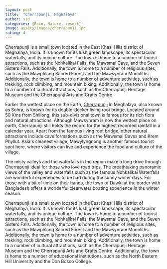 ```yaml
---
layout: post
title:  "Cherrapunji, Meghalaya"
author: sid
categories: [Rain, Nature, resort]
image: assets/images/cherrapunji.jpg
rating: 4
---
```

Cherrapunji is a small town located in the East Khasi Hills district of Meghalaya, India. It is known for its lush green landscape, its spectacular waterfalls, and its unique culture. The town is home to a number of tourist attractions, such as the Nohkalikai Falls, the Mawsmai Cave, and the Seven Sisters Falls. Additionally, the town is home to a number of religious sites, such as the Mawphlang Sacred Forest and the Mawsynram Monoliths. Additionally, the town is home to a number of adventure activities, such as trekking, rock climbing, and mountain biking. Additionally, the town is home to a number of cultural attractions, such as the Cherrapunji Heritage Museum and the Cherrapunji Arts and Crafts Centre.

Earlier the wettest place on the Earth, [Cherrapunji](https://www.justwravel.com/package/Backpackers-trip-to-Meghalaya) in Meghalaya, also known as Sohra, is known for its double-decker living root bridge. Located around 50 Kms from Shillong, this sub-divisional town is famous for its rich flora and natural attractions. Although Mawsynram is now the wettest place on earth, Cherrapunji still holds the record for the highest recorded rainfall in a calendar year. Apart from the famous living root bridge, other natural attractions include cave formations such as the Mawsmai Caves and Krem Phyllut. Asia's cleanest village, Mawylyngnong is another famous tourist spot here, where visitors can live and experience the food and culture of the village.

The misty valleys and the waterfalls in the region make a long drive through Cherrapunji ideal for those who love road trips. The breathtaking panoramic views of the valley and waterfalls such as the famous Nohkalikai Waterfalls are wonderful experiences to be had during the sunny winter days. For those with a bit of time on their hands, the town of Dawki at the border with Bangladesh offers a wonderful clearwater boating experience in the winter season.

Cherrapunji is a small town located in the East Khasi Hills district of Meghalaya, India. It is known for its lush green landscape, its spectacular waterfalls, and its unique culture. The town is home to a number of tourist attractions, such as the Nohkalikai Falls, the Mawsmai Cave, and the Seven Sisters Falls. Additionally, the town is home to a number of religious sites, such as the Mawphlang Sacred Forest and the Mawsynram Monoliths. Additionally, the town is home to a number of adventure activities, such as trekking, rock climbing, and mountain biking. Additionally, the town is home to a number of cultural attractions, such as the Cherrapunji Heritage Museum and the Cherrapunji Arts and Crafts Centre. Additionally, the town is home to a number of educational institutions, such as the North Eastern Hill University and the Don Bosco College.


<div class="pa-carousel-widget" style="width:100%; height:480px; display:none;"
  data-link="https://www.justwravel.com/package/Backpackers-trip-to-Meghalaya"
  data-title="Cherrapunji, Meghalaya"
  data-description="Rain, Nature, resort"
  data-delay="3">
  <object data="https://lh3.googleusercontent.com/rj4iG2ySgREO8O0GeIqt9LtEBxUjnB0QL4Fy7TxMAY70TosD7EwZzfFQILS6i4lpDYDCWEbQGyH949vXe2BCqzhScBl0h4dV2_lRfdVtudaXJ_FXdvs-1wLHuAuk-6nEqpL_b4-065M=w1920-h1080"></object>
  <object data="https://lh3.googleusercontent.com/HvVThBkF9-JXw-li8hJtk-t71dBhEWDbenNT0f8V2UjkzGJsRDyaU-R0TymLWTuVFE-tr4b_cZQGjAoq0OQfQfRerjtYG8_Swdo6gA9ysU9tv-gaJzzu0T5Hxqin9ceUs6_2ph10124=w1920-h1080"></object>
  <object data="https://lh3.googleusercontent.com/7uvNXM2KdLv9tL4TnOociS04OxdK3sxBH4V7_PxYHaGkozN72QD-bCqsJALQ0h5f6z85I-cXbi-1uA5amwTpWF-N9TntUiZSiwbNgWVoRwTE8kblPqi-1nutKm8EmZKTNuF8-6fuESM=w1920-h1080"></object>
  <object data="https://lh3.googleusercontent.com/LixgZ0R5kLot9mHZCJIDU-F2eVen3SMOVTLx40aOjEqs0uAxuufWSEPsxI2FW53i8O60K0OY6iQhmLdWeWEK45g2AiG_pFJxjg0WJa9j8dO22-ja43g7Axa9buYWofMAgdEHA-9I6Us=w1920-h1080"></object>
  <object data="https://lh3.googleusercontent.com/a2a0Ny97Z-bg2N3mABTMA2qIbHr1-eHVO6JRW6XjsJqkwLZTFlp8dvAfYq85KDdBVEh6bupgwHasT4vBLCMM_P40d06TeYcePGmkzGuWrzDqui6WXW9AyRiIxkZZhqmfF5LHKrOxgjE=w1920-h1080"></object>
  <object data="https://lh3.googleusercontent.com/Tbvaq__1F8ViLa7fNXOdYQu5i6kD8y16S0ihsPa_4nUYmZdTghUl5XbRtrTqyEtclZI3Tppik5y9u5fxviiiLeDf1dGhTLr0ohidr3qqn2buW8zaopU7WF_4rQ4tfrl09j0KR24Dx70=w1920-h1080"></object>
  <object data="https://lh3.googleusercontent.com/tdXYLfKpfkeQgNQgmKl4J-jm0nImBkiU9ROYpk92Pm0X2jg7M-5EPg-04HMsIvthKW3elSF3Gln34aI6cRxPbu5urkGawrFi5M-jsEvcobEqF7Akvy_7J2pUE2ik-lmXglnKW8iWN3Y=w1920-h1080"></object>
  <object data="https://lh3.googleusercontent.com/FF6xbS_gxNW-xUlQLSZI5bzE-a6EplpqbSHL8gs5vXpq__Bv3dIZYU3IVN6LCzlHn85RmSZk_BhQPlq5r3BaXO-omPH2buWXCSfDBmShuNxKJF0yGbbcQdGzqEm5l0-Uc7bKB7rSE2Q=w1920-h1080"></object>
  <object data="https://lh3.googleusercontent.com/d3XwumChJNDmWx-vDA0r7Wls7saD4JTHxCG9_sjPrPy76yusQNc2WSsDMDdeT-MMS-GwUSOsAoHcFHuu_VPam89CHHM8dW57RwbJrvEu1hBuslbbOeUvGm3WbGDMAXL2Q3M3KmX0PKo=w1920-h1080"></object>
  <object data="https://lh3.googleusercontent.com/5K2e1GNwe00qveFi3UZsvLLYWGbPh36BYFhfIz1mxZU2UXMWX5-LaXjsZB7wScVAS7m4boIGZiS7xcXZRq1f_WUSmms2QDlNZ-Gtm_hgtwmPMaRrBJscUp9Vx6CK5bJAsZZUX1FjdVY=w1920-h1080"></object>
  <object data="https://lh3.googleusercontent.com/FibpM_XtzPEAwQnI4VCPwUR6F6IVY41lwsGRieE4ZNH7l8wg53v99O435Gdf8UT0QGUDbcH79niKLzTWPoVhbYy_tzowqBZSzUgCt7v9gMHP5F_bYMTJYlgB_OVPah8Oz-jRfbKeA70=w1920-h1080"></object>
  <object data="https://lh3.googleusercontent.com/Ms_-uwdsc1gxpuVsg5cRaWtRWb1BDjjjsriokb5Z17tsoT9vfUDhTFf-Kj8ItGU_OVx57rJDoAF49rrQ76hL8oeSo97vUxkErVdeyOuduzZ8xVHriFNUpDVHc9HjAo1oRS1Xvs_2RfI=w1920-h1080"></object>
  <object data="https://lh3.googleusercontent.com/2YZ7KZ5sbHfeIA3JWftw_ajW1h8cVQiQIjKbWFsaNNCjDofjN65C6UX1_I2tQ3-NljIUs3T4ep_74ie_kUX-uLvHPFe8WsLt8NAUA-TYYSGrPiHSmPwC9axastsXhLv7oIqflNDpIAg=w1920-h1080"></object>
  <object data="https://lh3.googleusercontent.com/2tXV-SMUOkJ2-ExBjFK44sroBeb-g-uVcHjqUk_GXap44xSLv9WIVFX-jN8vUm-majWim2OEtIxCGhs69ms8chXsHIHQFee-rH8S0OQ8zONQC1PgPS2ucBgF26Dm4Y7LpfOZB1AjDzA=w1920-h1080"></object>
  <object data="https://lh3.googleusercontent.com/NbtZAfH_Ed7PZvlh-BpB-e5FgRXsGT_4qI9ea97yHX_sz-tBZRaOaPwoQZIh2C-iH0pRUC3NjaYUdmNDLTtB-CIn9qJG5wvaxBw6N977H6sjzJ2Fu7E4KtWi2bUWaPg6oYh4nAiP3x8=w1920-h1080"></object>
  <object data="https://lh3.googleusercontent.com/jjcrvpeL95IECU-kynFHXTSHa2PXDWnHJOOFlQEz2sCmpL3drKraob8lnm7zpkuyx6_2nMizZOi2TkJ_poGrYITj2MxY1A2oLPVVbLlRAe8vrqyarolRW_lIAV9C_i-4AMrmXTJhkME=w1920-h1080"></object>
  <object data="https://lh3.googleusercontent.com/gsRTVxOaOfYhFYB2j-xTS-x1p24UGUr8aMKxclv89Ck0_25B1cluFJyRNx8GxbYCNaTQZH1s8q2hgdg9oxFOA3cup1Q15aqSDGaKM0PBrqII9q3NZ4_riTtIxzCW3D0Ovf1QGk2r-0s=w1920-h1080"></object>
  <object data="https://lh3.googleusercontent.com/zU3joS2KgVvSUbGs2lqkeCT3RRkgZ_kH0QQrHWEdDxTjcEMG2vBA1q1X3GbKJprXdRuj1hTNNk7P3BiKpJkC0sT6HK6xdQVjzZzXTOJyqEiJiE8iNhS2nfKH2IFGuNIlJiTGvo7ChBI=w1920-h1080"></object>
  <object data="https://lh3.googleusercontent.com/VYPym0uhdiNw8q7nLxXSeCofDXurEaLlFtBMqeNGQriQpLHP1c-4Bxgp_9QpGelg_cYbE-DD4nf16xp8uy46WWxKsCxaP9pafJtlsmkdZBWiNgzdGG4r1sayw1CiOLjjF1TriDiraiQ=w1920-h1080"></object>
  <object data="https://lh3.googleusercontent.com/AnDF5vT-s3uzVwGx7xC7NFVeS9GLfteM_qpL4lTeEbcCvaMkeq5NK7itvLp0q6AqWfdRrUuHTCAeIiUjZWYOWmfgf42hsr0K8DHjPamorMuHQ35q7KH656pQbuEyWNRROELjtyyxQbM=w1920-h1080"></object>
</div>
